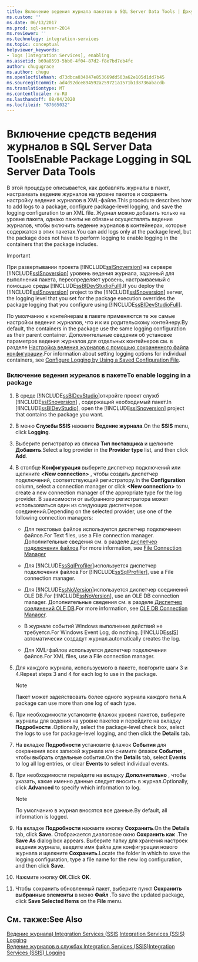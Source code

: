```yaml
---
title: Включение ведения журнала пакетов в SQL Server Data Tools | Документация Майкрософт
ms.custom: ''
ms.date: 06/13/2017
ms.prod: sql-server-2014
ms.reviewer: ''
ms.technology: integration-services
ms.topic: conceptual
helpviewer_keywords:
- logs [Integration Services], enabling
ms.assetid: b69a8593-5bb0-4f04-87d2-f8e7bd7eb4fc
author: chugugrace
ms.author: chugu
ms.openlocfilehash: d73dbca034047e853669dd503a62e105d1dd7b45
ms.sourcegitcommit: ad4d92dce894592a259721a1571b1d8736abacdb
ms.translationtype: MT
ms.contentlocale: ru-RU
ms.lasthandoff: 08/04/2020
ms.locfileid: "87665032"
---
```

# <a name="enable-package-logging-in-sql-server-data-tools"></a><span data-ttu-id="56dcd-102">Включение средств ведения журналов в SQL Server Data Tools</span><span class="sxs-lookup"><span data-stu-id="56dcd-102">Enable Package Logging in SQL Server Data Tools</span></span>
  <span data-ttu-id="56dcd-103">В этой процедуре описывается, как добавлять журналы в пакет, настраивать ведение журналов на уровне пакетов и сохранять настройку ведения журналов в XML-файле.</span><span class="sxs-lookup"><span data-stu-id="56dcd-103">This procedure describes how to add logs to a package, configure package-level logging, and save the logging configuration to an XML file.</span></span> <span data-ttu-id="56dcd-104">Журнал можно добавить только на уровне пакета, однако пакеты не обязаны осуществлять ведение журналов, чтобы включить ведение журналов в контейнерах, которые содержатся в этих пакетах.</span><span class="sxs-lookup"><span data-stu-id="56dcd-104">You can add logs only at the package level, but the package does not have to perform logging to enable logging in the containers that the package includes.</span></span>  
  
> [!IMPORTANT]  
>  <span data-ttu-id="56dcd-105">При развертывании проекта [!INCLUDE[ssISnoversion](../includes/ssisnoversion-md.md)] на сервере [!INCLUDE[ssISnoversion](../includes/ssisnoversion-md.md)] уровень ведения журнала, заданный для выполнения пакета, переопределяет уровень, настраиваемый с помощью среды [!INCLUDE[ssBIDevStudioFull](../includes/ssbidevstudiofull-md.md)].</span><span class="sxs-lookup"><span data-stu-id="56dcd-105">If you deploy the [!INCLUDE[ssISnoversion](../includes/ssisnoversion-md.md)] project to the [!INCLUDE[ssISnoversion](../includes/ssisnoversion-md.md)] server, the logging level that you set for the package execution overrides the package logging that you configure using [!INCLUDE[ssBIDevStudioFull](../includes/ssbidevstudiofull-md.md)].</span></span>  
  
 <span data-ttu-id="56dcd-106">По умолчанию к контейнерам в пакете применяются те же самые настройки ведения журналов, что и к их родительскому контейнеру.</span><span class="sxs-lookup"><span data-stu-id="56dcd-106">By default, the containers in the package use the same logging configuration as their parent container.</span></span> <span data-ttu-id="56dcd-107">Дополнительные сведения об установке параметров ведения журналов для отдельных контейнеров см. в разделе [Настройка ведения журналов с помощью сохраненного файла конфигурации](../../2014/integration-services/configure-logging-by-using-a-saved-configuration-file.md).</span><span class="sxs-lookup"><span data-stu-id="56dcd-107">For information about setting logging options for individual containers, see [Configure Logging by Using a Saved Configuration File](../../2014/integration-services/configure-logging-by-using-a-saved-configuration-file.md).</span></span>  
  
### <a name="to-enable-logging-in-a-package"></a><span data-ttu-id="56dcd-108">Включение ведения журналов в пакете</span><span class="sxs-lookup"><span data-stu-id="56dcd-108">To enable logging in a package</span></span>  
  
1.  <span data-ttu-id="56dcd-109">В среде [!INCLUDE[ssBIDevStudio](../includes/ssbidevstudio-md.md)]откройте проект служб [!INCLUDE[ssISnoversion](../includes/ssisnoversion-md.md)] , содержащий необходимый пакет.</span><span class="sxs-lookup"><span data-stu-id="56dcd-109">In [!INCLUDE[ssBIDevStudio](../includes/ssbidevstudio-md.md)], open the [!INCLUDE[ssISnoversion](../includes/ssisnoversion-md.md)] project that contains the package you want.</span></span>  
  
2.  <span data-ttu-id="56dcd-110">В меню **Службы SSIS** нажмите **Ведение журнала**.</span><span class="sxs-lookup"><span data-stu-id="56dcd-110">On the **SSIS** menu, click **Logging**.</span></span>  
  
3.  <span data-ttu-id="56dcd-111">Выберите регистратор из списка **Тип поставщика** и щелкните **Добавить**.</span><span class="sxs-lookup"><span data-stu-id="56dcd-111">Select a log provider in the **Provider type** list, and then click **Add**.</span></span>  
  
4.  <span data-ttu-id="56dcd-112">В столбце **Конфигурация** выберите диспетчер подключений или щелкните **\<New connection>** , чтобы создать диспетчер подключений, соответствующий регистратору.</span><span class="sxs-lookup"><span data-stu-id="56dcd-112">In the **Configuration** column, select a connection manager or click **\<New connection>** to create a new connection manager of the appropriate type for the log provider.</span></span> <span data-ttu-id="56dcd-113">В зависимости от выбранного регистратора может использоваться один из следующих диспетчеров соединений.</span><span class="sxs-lookup"><span data-stu-id="56dcd-113">Depending on the selected provider, use one of the following connection managers:</span></span>  
  
    -   <span data-ttu-id="56dcd-114">Для текстовых файлов используется диспетчер подключения файлов.</span><span class="sxs-lookup"><span data-stu-id="56dcd-114">For Text files, use a File connection manager.</span></span> <span data-ttu-id="56dcd-115">Дополнительные сведения см. в разделе [диспетчер подключения файлов](connection-manager/file-connection-manager.md).</span><span class="sxs-lookup"><span data-stu-id="56dcd-115">For more information, see [File Connection Manager](connection-manager/file-connection-manager.md)</span></span>  
  
    -   <span data-ttu-id="56dcd-116">Для [!INCLUDE[ssSqlProfiler](../includes/sssqlprofiler-md.md)]используется диспетчер подключения файлов.</span><span class="sxs-lookup"><span data-stu-id="56dcd-116">For [!INCLUDE[ssSqlProfiler](../includes/sssqlprofiler-md.md)], use a File connection manager.</span></span>  
  
    -   <span data-ttu-id="56dcd-117">Для [!INCLUDE[ssNoVersion](../includes/ssnoversion-md.md)]используется диспетчер соединений OLE DB.</span><span class="sxs-lookup"><span data-stu-id="56dcd-117">For [!INCLUDE[ssNoVersion](../includes/ssnoversion-md.md)], use an OLE DB connection manager.</span></span> <span data-ttu-id="56dcd-118">Дополнительные сведения см. в разделе [Диспетчер соединений OLE DB](connection-manager/ole-db-connection-manager.md).</span><span class="sxs-lookup"><span data-stu-id="56dcd-118">For more information, see [OLE DB Connection Manager](connection-manager/ole-db-connection-manager.md).</span></span>  
  
    -   <span data-ttu-id="56dcd-119">В журнале событий Windows выполнение действий не требуется.</span><span class="sxs-lookup"><span data-stu-id="56dcd-119">For Windows Event Log, do nothing.</span></span> [!INCLUDE[ssIS](../includes/ssis-md.md)] <span data-ttu-id="56dcd-120">автоматически создадут журнал.</span><span class="sxs-lookup"><span data-stu-id="56dcd-120">automatically creates the log.</span></span>  
  
    -   <span data-ttu-id="56dcd-121">Для XML-файлов используется диспетчер подключения файлов.</span><span class="sxs-lookup"><span data-stu-id="56dcd-121">For XML files, use a File connection manager.</span></span>  
  
5.  <span data-ttu-id="56dcd-122">Для каждого журнала, используемого в пакете, повторите шаги 3 и 4.</span><span class="sxs-lookup"><span data-stu-id="56dcd-122">Repeat steps 3 and 4 for each log to use in the package.</span></span>  
  
    > [!NOTE]  
    >  <span data-ttu-id="56dcd-123">Пакет может задействовать более одного журнала каждого типа.</span><span class="sxs-lookup"><span data-stu-id="56dcd-123">A package can use more than one log of each type.</span></span>  
  
6.  <span data-ttu-id="56dcd-124">При необходимости установите флажок уровня пакетов, выберите журналы для ведения на уровне пакетов и перейдите на вкладку **Подробности** .</span><span class="sxs-lookup"><span data-stu-id="56dcd-124">Optionally, select the package-level check box, select the logs to use for package-level logging, and then click the **Details** tab.</span></span>  
  
7.  <span data-ttu-id="56dcd-125">На вкладке **Подробности** установите флажок **События** для сохранения всех записей журнала или снимите флажок **События** , чтобы выбрать отдельные события.</span><span class="sxs-lookup"><span data-stu-id="56dcd-125">On the **Details** tab, select **Events** to log all log entries, or clear **Events** to select individual events.</span></span>  
  
8.  <span data-ttu-id="56dcd-126">При необходимости перейдите на вкладку **Дополнительно** , чтобы указать, какие именно данные следует вносить в журнал.</span><span class="sxs-lookup"><span data-stu-id="56dcd-126">Optionally, click **Advanced** to specify which information to log.</span></span>  
  
    > [!NOTE]  
    >  <span data-ttu-id="56dcd-127">По умолчанию в журнал вносятся все данные.</span><span class="sxs-lookup"><span data-stu-id="56dcd-127">By default, all information is logged.</span></span>  
  
9. <span data-ttu-id="56dcd-128">На вкладке **Подробности** нажмите кнопку **Сохранить**.</span><span class="sxs-lookup"><span data-stu-id="56dcd-128">On the **Details** tab, click **Save.**</span></span> <span data-ttu-id="56dcd-129">Отображается диалоговое окно **Сохранить как** .</span><span class="sxs-lookup"><span data-stu-id="56dcd-129">The **Save As** dialog box appears.</span></span> <span data-ttu-id="56dcd-130">Выберите папку для хранения настроек ведения журнала, введите имя файла для конфигурации нового журнала и щелкните **Сохранить**.</span><span class="sxs-lookup"><span data-stu-id="56dcd-130">Locate the folder in which to save the logging configuration, type a file name for the new log configuration, and then click **Save**.</span></span>  
  
10. <span data-ttu-id="56dcd-131">Нажмите кнопку **ОК**.</span><span class="sxs-lookup"><span data-stu-id="56dcd-131">Click **OK**.</span></span>  
  
11. <span data-ttu-id="56dcd-132">Чтобы сохранить обновленный пакет, выберите пункт **Сохранить выбранные элементы** в меню **Файл** .</span><span class="sxs-lookup"><span data-stu-id="56dcd-132">To save the updated package, click **Save Selected Items** on the **File** menu.</span></span>  
  
## <a name="see-also"></a><span data-ttu-id="56dcd-133">См. также:</span><span class="sxs-lookup"><span data-stu-id="56dcd-133">See Also</span></span>  
 <span data-ttu-id="56dcd-134">[Ведение журнала&#41; Integration Services &#40;SSIS](performance/integration-services-ssis-logging.md) </span><span class="sxs-lookup"><span data-stu-id="56dcd-134">[Integration Services &#40;SSIS&#41; Logging](performance/integration-services-ssis-logging.md) </span></span>  
 [<span data-ttu-id="56dcd-135">Ведение журналов в службах Integration Services (SSIS)</span><span class="sxs-lookup"><span data-stu-id="56dcd-135">Integration Services &#40;SSIS&#41; Logging</span></span>](performance/integration-services-ssis-logging.md)  
  
  
